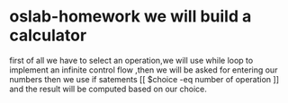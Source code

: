 # oslab-homework we will build a calculator 
first of all we have to select an operation,we will use while loop to implement an infinite control flow ,then we will be asked for entering our numbers
then we use if satements [[ $choice -eq number of operation ]] and the result will be computed based on our choice.
